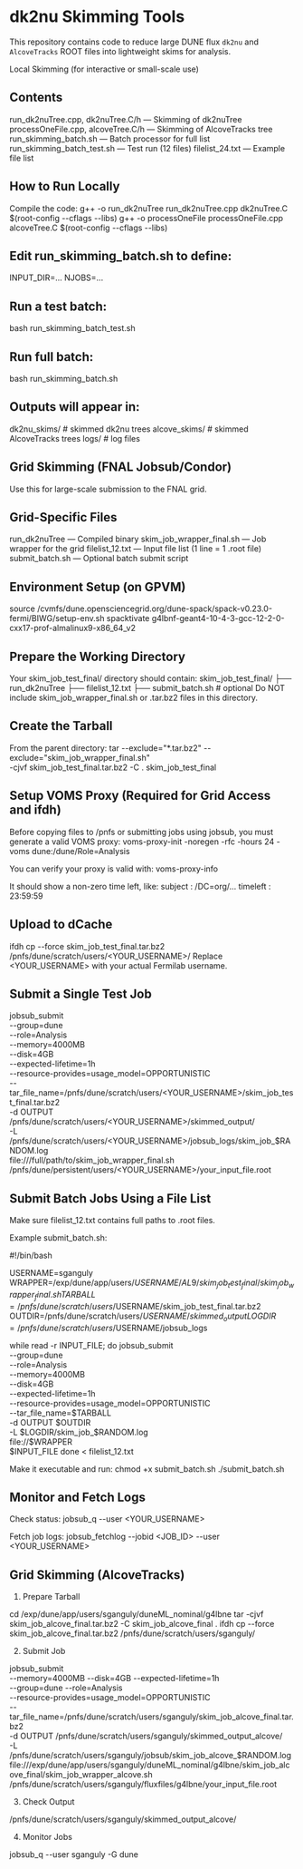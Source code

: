 # dk2nu Skimming Tools

This repository contains code to reduce large DUNE flux `dk2nu` and `AlcoveTracks` ROOT files into lightweight skims for analysis.

Local Skimming (for interactive or small-scale use)

## Contents
run_dk2nuTree.cpp, dk2nuTree.C/h — Skimming of dk2nuTree
processOneFile.cpp, alcoveTree.C/h — Skimming of AlcoveTracks tree
run_skimming_batch.sh — Batch processor for full list
run_skimming_batch_test.sh — Test run (12 files)
filelist_24.txt — Example file list

## How to Run Locally
Compile the code:
g++ -o run_dk2nuTree run_dk2nuTree.cpp dk2nuTree.C $(root-config --cflags --libs)
g++ -o processOneFile processOneFile.cpp alcoveTree.C $(root-config --cflags --libs)

## Edit run_skimming_batch.sh to define:
INPUT_DIR=...
NJOBS=...

## Run a test batch:
bash run_skimming_batch_test.sh

## Run full batch:
bash run_skimming_batch.sh

## Outputs will appear in:

dk2nu_skims/     # skimmed dk2nu trees
alcove_skims/    # skimmed AlcoveTracks trees
logs/            # log files

## Grid Skimming (FNAL Jobsub/Condor)

Use this for large-scale submission to the FNAL grid.

## Grid-Specific Files
run_dk2nuTree — Compiled binary
skim_job_wrapper_final.sh — Job wrapper for the grid
filelist_12.txt — Input file list (1 line = 1 .root file)
submit_batch.sh — Optional batch submit script

## Environment Setup (on GPVM)
source /cvmfs/dune.opensciencegrid.org/dune-spack/spack-v0.23.0-fermi/BIWG/setup-env.sh
spacktivate g4lbnf-geant4-10-4-3-gcc-12-2-0-cxx17-prof-almalinux9-x86_64_v2

## Prepare the Working Directory
Your skim_job_test_final/ directory should contain:
skim_job_test_final/
├── run_dk2nuTree
├── filelist_12.txt
├── submit_batch.sh        # optional
 Do NOT include skim_job_wrapper_final.sh or .tar.bz2 files in this directory.

## Create the Tarball
From the parent directory:
tar --exclude="*.tar.bz2" --exclude="skim_job_wrapper_final.sh" \
    -cjvf skim_job_test_final.tar.bz2 -C . skim_job_test_final


## Setup VOMS Proxy (Required for Grid Access and ifdh)
Before copying files to /pnfs or submitting jobs using jobsub, you must generate a valid VOMS proxy:
voms-proxy-init -noregen -rfc -hours 24 -voms dune:/dune/Role=Analysis

You can verify your proxy is valid with:
voms-proxy-info

It should show a non-zero time left, like:
subject   : /DC=org/...
timeleft  : 23:59:59

    
## Upload to dCache

ifdh cp --force skim_job_test_final.tar.bz2 /pnfs/dune/scratch/users/<YOUR_USERNAME>/
Replace <YOUR_USERNAME> with your actual Fermilab username.

## Submit a Single Test Job
jobsub_submit \
  --group=dune \
  --role=Analysis \
  --memory=4000MB \
  --disk=4GB \
  --expected-lifetime=1h \
  --resource-provides=usage_model=OPPORTUNISTIC \
  --tar_file_name=/pnfs/dune/scratch/users/<YOUR_USERNAME>/skim_job_test_final.tar.bz2 \
  -d OUTPUT /pnfs/dune/scratch/users/<YOUR_USERNAME>/skimmed_output/ \
  -L /pnfs/dune/scratch/users/<YOUR_USERNAME>/jobsub_logs/skim_job_$RANDOM.log \
  file:///full/path/to/skim_job_wrapper_final.sh \
  /pnfs/dune/persistent/users/<YOUR_USERNAME>/your_input_file.root


## Submit Batch Jobs Using a File List
Make sure filelist_12.txt contains full paths to .root files.

Example submit_batch.sh:

#!/bin/bash

USERNAME=sganguly
WRAPPER=/exp/dune/app/users/$USERNAME/AL9/skim_job_test_final/skim_job_wrapper_final.sh
TARBALL=/pnfs/dune/scratch/users/$USERNAME/skim_job_test_final.tar.bz2
OUTDIR=/pnfs/dune/scratch/users/$USERNAME/skimmed_output
LOGDIR=/pnfs/dune/scratch/users/$USERNAME/jobsub_logs

while read -r INPUT_FILE; do
  jobsub_submit \
    --group=dune \
    --role=Analysis \
    --memory=4000MB \
    --disk=4GB \
    --expected-lifetime=1h \
    --resource-provides=usage_model=OPPORTUNISTIC \
    --tar_file_name=$TARBALL \
    -d OUTPUT $OUTDIR \
    -L $LOGDIR/skim_job_$RANDOM.log \
    file://$WRAPPER \
    $INPUT_FILE
done < filelist_12.txt


Make it executable and run:
chmod +x submit_batch.sh
./submit_batch.sh


## Monitor and Fetch Logs
Check status:
jobsub_q --user <YOUR_USERNAME>

Fetch job logs:
jobsub_fetchlog --jobid <JOB_ID> --user <YOUR_USERNAME>



## Grid Skimming (AlcoveTracks)

1. Prepare Tarball

cd /exp/dune/app/users/sganguly/duneML_nominal/g4lbne
tar -cjvf skim_job_alcove_final.tar.bz2 -C skim_job_alcove_final .
ifdh cp --force skim_job_alcove_final.tar.bz2 /pnfs/dune/scratch/users/sganguly/

2. Submit Job

jobsub_submit \
  --memory=4000MB --disk=4GB --expected-lifetime=1h \
  --group=dune --role=Analysis \
  --resource-provides=usage_model=OPPORTUNISTIC \
  --tar_file_name=/pnfs/dune/scratch/users/sganguly/skim_job_alcove_final.tar.bz2 \
  -d OUTPUT /pnfs/dune/scratch/users/sganguly/skimmed_output_alcove/ \
  -L /pnfs/dune/scratch/users/sganguly/jobsub/skim_job_alcove_$RANDOM.log \
  file:///exp/dune/app/users/sganguly/duneML_nominal/g4lbne/skim_job_alcove_final/skim_job_wrapper_alcove.sh \
  /pnfs/dune/scratch/users/sganguly/fluxfiles/g4lbne/your_input_file.root

3. Check Output

/pnfs/dune/scratch/users/sganguly/skimmed_output_alcove/

4. Monitor Jobs

jobsub_q --user sganguly -G dune

